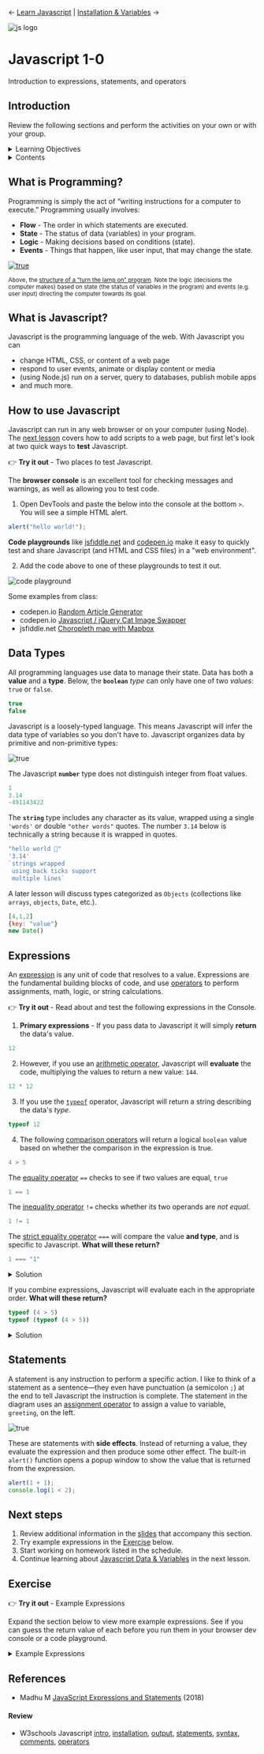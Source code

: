 
← [Learn Javascript](../README.md) | [Installation & Variables](1-1-variables.md) →

![js logo](../assets/img/logos/logo-javascript-75w.png)

# Javascript 1-0

Introduction to expressions, statements, and operators




## Introduction

Review the following sections and perform the activities on your own or with your group.

<details>
<summary>Learning Objectives</summary>

Students who complete this module will be able to:

- Explain what Javascript can do.
- Run Javascript code in a web browser console and code playground.
- List data types supported by Javascript.
- Classify and demonstrate Javascript data types, expressions, and statements.

</details>

<details>
<summary>Contents</summary>

1. [Introduction](#introduction)
1. [What is Programming?](#what-is-programming) `2 min`
1. [What is Javascript?](#what-is-javascript) `2 min`
1. [How to use Javascript](#how-to-use-javascript) `5 min`
1. [Data Types](#data-types) `5 min`
1. [Expressions](#expressions) `5 min`
1. [Statements](#statements) `5 min`
1. [Next steps](#next-steps)
1. [Exercise](#exercise)
1. [References](#references)

</details>





## What is Programming?

Programming is simply the act of “writing instructions for a computer to execute.” Programming usually involves:

- **Flow** - The order in which statements are executed.
- **State** - The status of data (variables) in your program.
- **Logic** - Making decisions based on conditions (state).
- **Events** - Things that happen, like user input, that may change the state.


[![true](../assets/img/javascript-diagram-lamp.png)](1-0-demos/javascript-lamp/index.html)

<sup>Above, the <a href="./1-0-demos/javascript-lamp/index.html">structure of a “turn the lamp on” program</a>. Note the logic (decisions the computer makes) based on state (the status of variables in the program) and events (e.g. user input) directing the computer towards its goal.</sup>


## What is Javascript?

Javascript is the programming language of the web. With Javascript you can

- change HTML, CSS, or content of a web page
- respond to user events, animate or display content or media
- (using Node.js) run on a server, query to databases, publish mobile apps
- and much more.



## How to use Javascript

Javascript can run in any web browser or on your computer (using Node). The [next lesson](1-1-variables.md#add-javascript-to-a-web-page) covers how to add scripts to a web page, but first let's look at two quick ways to **test** Javascript.

👉 **Try it out** - Two places to test Javascript.

The **browser console** is an excellent tool for checking messages and warnings, as well as allowing you to test code.

1. Open DevTools and paste the below into the console at the bottom `>`. You will see a simple HTML alert.

```js
alert("hello world!");
```
**Code playgrounds** like [jsfiddle.net](https://jsfiddle.net) and [codepen.io](https://codepen.io/) make it easy to quickly test and share Javascript (and HTML and CSS files) in a "web environment".

2. Add the code above to one of these playgrounds to test it out.

![code playground](../assets/img/code-playground-jsfiddle.png)

Some examples from class:

- codepen.io [Random Article Generator](https://codepen.io/owenmundy/pen/PomvjqW)
- codepen.io [Javascript / jQuery Cat Image Swapper](https://codepen.io/owenmundy/pen/OJRWQoY)
- jsfiddle.net [Choropleth map with Mapbox](https://jsfiddle.net/ow3n/sw6ek1wb/)




## Data Types

All programming languages use data to manage their state. Data has both a **value** and a **type**. Below, the **`boolean`** *type* can only have one of two *values*: `true` or `false`.

```js
true
false
```

Javascript is a loosely-typed language. This means Javascript will infer the data type of variables so you don't have to. Javascript organizes data by primitive and non-primitive types:

![true](../assets/img/javascript-diagram-data-types.png)

The Javascript **`number`** type does not distinguish integer from float values.
```js
1
3.14
-491143422
```

The **`string`** type includes any character as its value, wrapped using a single `'words'` or double `"other words"` quotes. The number `3.14` below is technically a string because it is wrapped in quotes.
```js
"hello world 🥰"
'3.14'
`strings wrapped
 using back ticks support
 multiple lines`
```

A later lesson will discuss types categorized as `Objects` (collections like `arrays`, `objects`, `Date`, etc.).
```js
[4,1,2]
{key: "value"}
new Date()
```






## Expressions

An [expression](https://developer.mozilla.org/en-US/docs/Web/JavaScript/Guide/Expressions_and_Operators) is any unit of code that resolves to a value. Expressions are the fundamental building blocks of code, and use [operators](https://www.w3schools.com/js/js_operators.asp) to perform assignments, math, logic, or string calculations.



👉 **Try it out** - Read about and test the following expressions in the Console.

1. **Primary expressions** - If you pass data to Javascript it will simply **return** the data's value.

```js
12
```

2. However, if you use an [arithmetic operator](https://developer.mozilla.org/en-US/docs/Web/JavaScript/Guide/Expressions_and_Operators#arithmetic_operators), Javascript will **evaluate** the code, multiplying the values to return a new value: `144`.

```js
12 * 12
```

3. If you use the [`typeof`](https://developer.mozilla.org/en-US/docs/Web/JavaScript/Reference/Operators/typeof) operator, Javascript will return a string describing the data's *type*.

```js
typeof 12
```

4. The following [comparison operators](https://developer.mozilla.org/en-US/docs/Web/JavaScript/Guide/Expressions_and_Operators#comparison_operators) will return a logical `boolean` value based on whether the comparison in the expression is true.

```js
4 > 5
```

The [equality operator](https://developer.mozilla.org/en-US/docs/Web/JavaScript/Reference/Operators/Equality) `==` checks to see if two values are equal, `true`

```js
1 == 1
```

The [inequality operator](https://developer.mozilla.org/en-US/docs/Web/JavaScript/Reference/Operators/Inequality) `!=` checks whether its two operands are *not equal*.

```js
1 != 1
```


The [strict equality operator](https://developer.mozilla.org/en-US/docs/Web/JavaScript/Reference/Operators/Strict_equality) `===` will compare the value **and type**, and is specific to Javascript. **What will these return?**

```js
1 === "1"
```

<details>
<summary>Solution</summary>

A: It will return `false` because `1` is a `number` and `"1"` is a `string`.

</details>



If you combine expressions, Javascript will evaluate each in the appropriate order. **What will these return?**

```js
typeof (4 > 5)
typeof (typeof (4 > 5))
```

<details>
<summary>Solution</summary>

`4 > 5` uses a comparison operator so it will return `false`. But since `typeof` returns a string, the first line will return `"boolean"` (note the double quotes), and the second line will return `"string"`

</details>










## Statements

A statement is any instruction to perform a specific action. I like to think of a statement as a sentence—they even have punctuation (a semicolon `;`) at the end to tell Javascript the instruction is complete. The statement in the diagram uses an [assignment operator](https://developer.mozilla.org/en-US/docs/Web/JavaScript/Guide/Expressions_and_Operators#assignment_operators) to assign a value to variable, `greeting`, on the left.

![true](../assets/img/javascript-anatomy-statement.png)


These are statements with **side effects**. Instead of returning a value, they evaluate the expression and then produce some other effect. The built-in `alert()` function opens a popup window to show the value that is returned from the expression.

```js
alert(1 + 1);
console.log(1 < 2);
```














## Next steps

1. Review additional information in the [slides](https://docs.google.com/presentation/d/1mTMY_jT3nVvrdE2JNrFNVsRBjnFFf90LhKB3W-2w3Fg/edit#slide=id.g3f99f37dc1_8_39) that accompany this section.
1. Try example expressions in the [Exercise](#exercise) below.
1. Start working on homework listed in the schedule.
1. Continue learning about [Javascript Data & Variables](1-1-variables.md) in the next lesson.




## Exercise

👉 **Try it out** - Example Expressions

Expand the section below to view more example expressions. See if you can guess the return value of each before you run them in your browser dev console or a code playground.

<details>
<summary>Example Expressions</summary>

```js
1 == 1
1 === 1
1 === "1"
1 == true
1 === true
1 != false
1 !== false
100 == 100
100 == "100"
1 != 2
true != false
true != !false
true != !!false
true != !!!!!!!!false
Math.random()*100
Math.ceil(1.2)
/[aeiouAEIOU]/.test(123)
/[aeiouAEIOU]/.test("b")
/[aeiouAEIOU]/.test("a")
```

</details>



## References

- Madhu M [JavaScript Expressions and Statements](https://medium.com/launch-school/javascript-expressions-and-statements-4d32ac9c0e74) (2018)
#### Review
- W3schools Javascript [intro](https://www.w3schools.com/js/js_intro.asp), [installation](https://www.w3schools.com/js/js_whereto.asp), [output](https://www.w3schools.com/js/js_output.asp), [statements](https://www.w3schools.com/js/js_statements.asp), [syntax](https://www.w3schools.com/js/js_syntax.asp), [comments](https://www.w3schools.com/js/js_comments.asp), [operators](https://www.w3schools.com/js/js_operators.asp)
